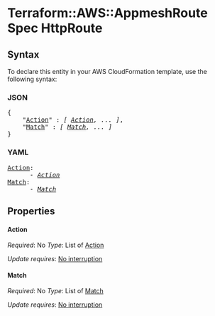 # Terraform::AWS::AppmeshRoute Spec HttpRoute

## Syntax

To declare this entity in your AWS CloudFormation template, use the following syntax:

### JSON

<pre>
{
    "<a href="#action" title="Action">Action</a>" : <i>[ <a href="spec-httproute-action.md">Action</a>, ... ]</i>,
    "<a href="#match" title="Match">Match</a>" : <i>[ <a href="spec-httproute-match.md">Match</a>, ... ]</i>
}
</pre>

### YAML

<pre>
<a href="#action" title="Action">Action</a>: <i>
      - <a href="spec-httproute-action.md">Action</a></i>
<a href="#match" title="Match">Match</a>: <i>
      - <a href="spec-httproute-match.md">Match</a></i>
</pre>

## Properties

#### Action

_Required_: No
_Type_: List of <a href="spec-httproute-action.md">Action</a>

_Update requires_: [No interruption](https://docs.aws.amazon.com/AWSCloudFormation/latest/UserGuide/using-cfn-updating-stacks-update-behaviors.html#update-no-interrupt)

#### Match

_Required_: No
_Type_: List of <a href="spec-httproute-match.md">Match</a>

_Update requires_: [No interruption](https://docs.aws.amazon.com/AWSCloudFormation/latest/UserGuide/using-cfn-updating-stacks-update-behaviors.html#update-no-interrupt)

